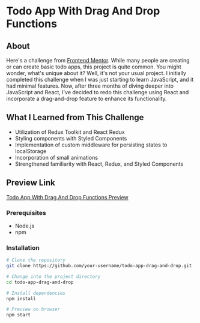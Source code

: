 # Todo App With Drag And Drop Functions

## About

Here's a challenge from [Frontend Mentor](https://frontendmentor.io). While many people are creating or can create basic todo apps, this project is quite common. You might wonder, what's unique about it? Well, it's not your usual project. I initially completed this challenge when I was just starting to learn JavaScript, and it had minimal features. Now, after three months of diving deeper into JavaScript and React, I've decided to redo this challenge using React and incorporate a drag-and-drop feature to enhance its functionality.

## What I Learned from This Challenge

- Utilization of Redux Toolkit and React Redux
- Styling components with Styled Components
- Implementation of custom middleware for persisting states to localStorage
- Incorporation of small animations
- Strengthened familiarity with React, Redux, and Styled Components

## Preview Link

[Todo App With Drag And Drop Functions Preview](https://todo-soewaiyanag.netlify.app/)

### Prerequisites

- Node.js
- npm

### Installation

```bash
# Clone the repository
git clone https://github.com/your-username/todo-app-drag-and-drop.git

# Change into the project directory
cd todo-app-drag-and-drop

# Install dependencies
npm install

# Preview on browser
npm start
```
